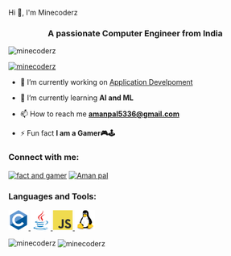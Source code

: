 Hi 👋, I'm Minecoderz</h1>
<h3 align="center">A passionate Computer Engineer from India</h3>
<img align="right",alt"Coding ",width="400" scr="https://media1.tenor.com/images/cd37fa49c983ac905df0016fd5b6a2ee/tenor.gif?itemid=13165216"

<p align="left"> <img src="https://komarev.com/ghpvc/?username=minecoderz&label=Profile%20views&color=0e75b6&style=flat" alt="minecoderz" /> </p>

<p align="left"> <a href="https://github.com/ryo-ma/github-profile-trophy"><img src="https://github-profile-trophy.vercel.app/?username=minecoderz" alt="minecoderz" /></a> </p>

- 🔭 I’m currently working on [Application Develpoment](https://sites.google.com/view/cosmic-gaming/home)

- 🌱 I’m currently learning **AI and ML**

- 📫 How to reach me **amanpal5336@gmail.com**

- ⚡ Fun fact **I am a Gamer🎮🕹️**

<h3 align="left">Connect with me:</h3>
<p align="left">
<a href="https://www.youtube.com/c/fact and gamer" target="blank"><img align="center" src="https://raw.githubusercontent.com/rahuldkjain/github-profile-readme-generator/master/src/images/icons/Social/youtube.svg" alt="fact and gamer" height="30" width="40" /></a>
<a href="https://discord.gg/Aman pal" target="blank"><img align="center" src="https://raw.githubusercontent.com/rahuldkjain/github-profile-readme-generator/master/src/images/icons/Social/discord.svg" alt="Aman pal" height="30" width="40" /></a>
</p>

<h3 align="left">Languages and Tools:</h3>
<p align="left"> <a href="https://www.cprogramming.com/" target="_blank" rel="noreferrer"> <img src="https://raw.githubusercontent.com/devicons/devicon/master/icons/c/c-original.svg" alt="c" width="40" height="40"/> </a> <a href="https://www.java.com" target="_blank" rel="noreferrer"> <img src="https://raw.githubusercontent.com/devicons/devicon/master/icons/java/java-original.svg" alt="java" width="40" height="40"/> </a> <a href="https://developer.mozilla.org/en-US/docs/Web/JavaScript" target="_blank" rel="noreferrer"> <img src="https://raw.githubusercontent.com/devicons/devicon/master/icons/javascript/javascript-original.svg" alt="javascript" width="40" height="40"/> </a> <a href="https://www.linux.org/" target="_blank" rel="noreferrer"> <img src="https://raw.githubusercontent.com/devicons/devicon/master/icons/linux/linux-original.svg" alt="linux" width="40" height="40"/> </a> </p>

<p><img align="left" src="https://github-readme-stats.vercel.app/api/top-langs?username=minecoderz&show_icons=true&locale=en&layout=compact" alt="minecoderz" /></p>

<p>&nbsp;<img align="center" src="https://github-readme-stats.vercel.app/api?username=minecoderz&show_icons=true&locale=en" alt="minecoderz" /></p>
